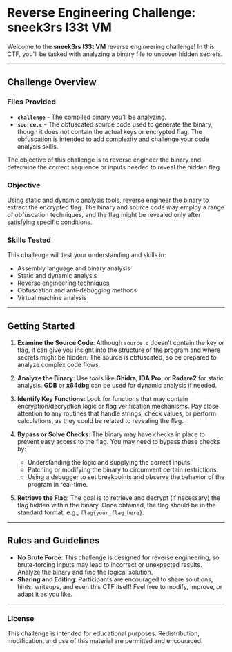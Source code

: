 # Reverse Engineering Challenge: **sneek3rs l33t VM**

Welcome to the **sneek3rs l33t VM** reverse engineering challenge! In this CTF, you'll be tasked with analyzing a binary file to uncover hidden secrets.

---

## Challenge Overview

### Files Provided

- **`challenge`** - The compiled binary you’ll be analyzing.
- **`source.c`** - The obfuscated source code used to generate the binary, though it does not contain the actual keys or encrypted flag. The obfuscation is intended to add complexity and challenge your code analysis skills.

The objective of this challenge is to reverse engineer the binary and determine the correct sequence or inputs needed to reveal the hidden flag.

### Objective

Using static and dynamic analysis tools, reverse engineer the binary to extract the encrypted flag. The binary and source code may employ a range of obfuscation techniques, and the flag might be revealed only after satisfying specific conditions.

### Skills Tested

This challenge will test your understanding and skills in:

- Assembly language and binary analysis
- Static and dynamic analysis
- Reverse engineering techniques
- Obfuscation and anti-debugging methods
- Virtual machine analysis

---

## Getting Started

1. **Examine the Source Code**: Although `source.c` doesn’t contain the key or flag, it can give you insight into the structure of the program and where secrets might be hidden. The source is obfuscated, so be prepared to analyze complex code flows.

2. **Analyze the Binary**: Use tools like **Ghidra**, **IDA Pro**, or **Radare2** for static analysis. **GDB** or **x64dbg** can be used for dynamic analysis if needed.

3. **Identify Key Functions**: Look for functions that may contain encryption/decryption logic or flag verification mechanisms. Pay close attention to any routines that handle strings, check values, or perform calculations, as they could be related to revealing the flag.

4. **Bypass or Solve Checks**: The binary may have checks in place to prevent easy access to the flag. You may need to bypass these checks by:
   - Understanding the logic and supplying the correct inputs.
   - Patching or modifying the binary to circumvent certain restrictions.
   - Using a debugger to set breakpoints and observe the behavior of the program in real-time.

5. **Retrieve the Flag**: The goal is to retrieve and decrypt (if necessary) the flag hidden within the binary. Once obtained, the flag should be in the standard format, e.g., `flag{your_flag_here}`.

---

## Rules and Guidelines

- **No Brute Force**: This challenge is designed for reverse engineering, so brute-forcing inputs may lead to incorrect or unexpected results. Analyze the binary and find the logical solution.
- **Sharing and Editing**: Participants are encouraged to share solutions, hints, writeups, and even this CTF itself! Feel free to modify, improve, or adapt it as you like.

---

### License

This challenge is intended for educational purposes. Redistribution, modification, and use of this material are permitted and encouraged.
